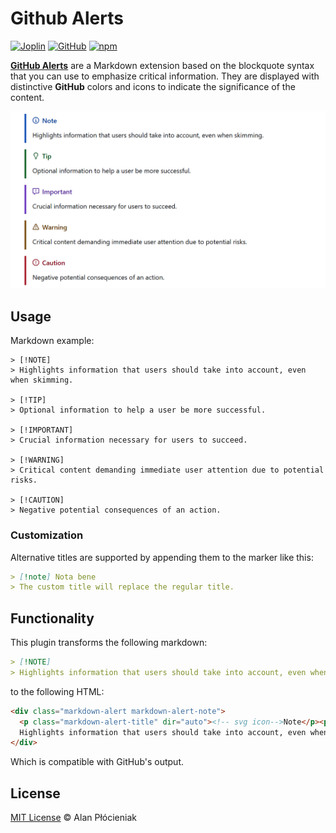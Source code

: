 # Github Alerts

[![Joplin](https://img.shields.io/npm/v/joplin-plugin-github-alerts?logo=joplin&label=Joplin)](https://joplinapp.org/plugins/plugin/com.github.alan-null.joplin-plugin-github-alerts/)  [![GitHub](https://img.shields.io/github/v/release/alan-null/joplin-plugin-github-alerts?label=GitHub%20Release&logo=github)](https://github.com/alan-null/joplin-plugin-github-alerts/releases/latest) [![npm](https://img.shields.io/npm/v/joplin-plugin-github-alerts?label=NPM%20Package&logo=npm)](https://www.npmjs.com/package/joplin-plugin-github-alerts)

**[GitHub Alerts](https://github.blog/changelog/2023-12-14-new-markdown-extension-alerts-provide-distinctive-styling-for-significant-content/)** are a Markdown extension based on the blockquote syntax that you can use to emphasize critical information.
They are displayed with distinctive **GitHub** colors and icons to indicate the significance of the content.

![demo](images/demo.png)

## Usage

Markdown example:
```
> [!NOTE]
> Highlights information that users should take into account, even when skimming.

> [!TIP]
> Optional information to help a user be more successful.

> [!IMPORTANT]
> Crucial information necessary for users to succeed.

> [!WARNING]
> Critical content demanding immediate user attention due to potential risks.

> [!CAUTION]
> Negative potential consequences of an action.
```
### Customization

Alternative titles are supported by appending them to the marker like this:

```markdown
> [!note] Nota bene
> The custom title will replace the regular title.
```

## Functionality

This plugin transforms the following markdown:

```markdown
> [!NOTE]
> Highlights information that users should take into account, even when skimming.
```

to the following HTML:

```html
<div class="markdown-alert markdown-alert-note">
  <p class="markdown-alert-title" dir="auto"><!-- svg icon-->Note</p><p>
  Highlights information that users should take into account, even when skimming.</p>
</div>
```

Which is compatible with GitHub's output.


## License
[MIT License](LICENSE.md) © Alan Płócieniak